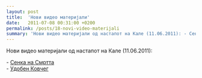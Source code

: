 ```yaml
---
layout: post
title:  'Нови видео материјали'
date:   2011-07-08 00:31:00 +0200
permalink: /posts/18-novi-video-materijali
summary: 'Нови видео материјали од настапот на Кале (11.06.2011): - Сенка на Смртта - Удобен Ковчег'
---
```


<p>Нови видео материјали од настапот на Кале (11.06.2011):</p><p>- <a href="http://www.youtube.com/watch?v=TiIyN0vKfmw">Сенка на Смртта</a><br />- <a href="http://www.youtube.com/watch?v=ZYXAlbvqpFU">Удобен Ковчег</a></p>
